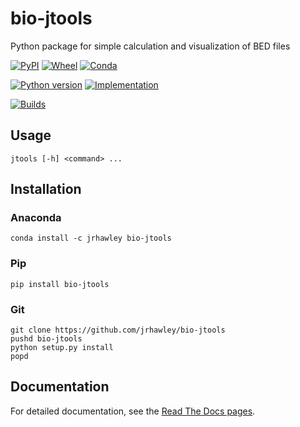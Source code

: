 # bio-jtools

Python package for simple calculation and visualization of BED files

[![PyPI](https://img.shields.io/pypi/v/bio-jtools.svg)](https://pypi.python.org/pypi/bio-jtools)
[![Wheel](https://img.shields.io/pypi/wheel/bio-jtools.svg)](https://pypi.python.org/pypi/bio-jtools)
[![Conda](https://img.shields.io/conda/pn/jrhawley/bio-jtools.svg)](https://anaconda.org/jrhawley/bio-jtools)

[![Python version](https://img.shields.io/pypi/pyversions/bio-jtools.svg)](https://pypi.python.org/pypi/bio-jtools)
[![Implementation](https://img.shields.io/pypi/implementation/bio-jtools.svg)](https://pypi.python.org/pypi/bio-jtools)

[![Builds](https://travis-ci.com/jrhawley/bio-jtools.svg?branch=master)](https://travis-ci.com/jrhawley/bio-jtools)

## Usage

```shell
jtools [-h] <command> ...
```

## Installation

### Anaconda

```shell
conda install -c jrhawley bio-jtools
```

### Pip

```shell
pip install bio-jtools
```

### Git

```shell
git clone https://github.com/jrhawley/bio-jtools
pushd bio-jtools
python setup.py install
popd
```

## Documentation

For detailed documentation, see the [Read The Docs pages](https://bio-jtools.readthedocs.io/en/latest/?badge=latest).
